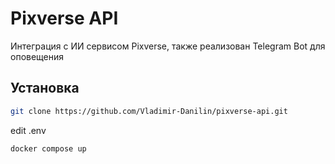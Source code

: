 # Pixverse API
Интеграция с ИИ сервисом Pixverse, также реализован Telegram Bot для оповещения
## Установка
```bash
git clone https://github.com/Vladimir-Danilin/pixverse-api.git
```
edit .env
```
docker compose up
```
